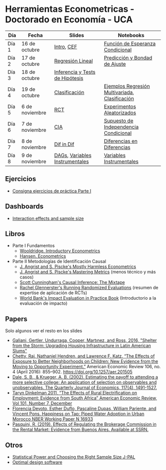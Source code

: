 # Herramientas Econometricas - Doctorado en Economía - UCA 




| **Día** | **Fecha**    | **Slides** | **Notebooks** |
|---------|--------------|------------|---------------|
| Día 1   | 16 de octubre | [Intro](slides/intro/intro.pdf), [CEF](slides/cef/cef.pdf) | [Función de Esperanza Condicional](CEF.ipynb) |
| Día 2   | 17 de octubre | [Regresión Lineal](slides/regresion_doctorado/regresion_doctorado.pdf) | [Predicción y Bondad de Ajuste](OLS_2_Ajuste_Propiedades_Test_de_Hip%C3%B3tesis.ipynb) |
| Día 3   | 18 de octubre | [Inferencia y Tests de Hipótesis](slides/regresion/test_hipotesis.pdf) | |
| Día 4   | 19 de octubre | [Clasificación](slides/clasificacion/Modelos-de-Clasificación.pdf) | [Ejemplos Regresión Multivariada](Ejemplos_Regresion_Multiple.ipynb), [Clasificación](5_Modelos_de_Clasificacion.ipynb) |
| Día 5   | 6 de noviembre | [RCT](slides/RCT/rcts.pdf) | [Experimentos Aleatorizados](Experimentos_Aleatorizados.ipynb) |
| Día 6   | 7 de noviembre | [CIA](slides/cia/cia.pdf) | [Supuesto de Independencia Condicional](CIA_y_Matching.ipynb) |
| Día 7   | 8 de noviembre | [Dif in Dif](slides/DD/presentation.pdf) | [Diferencias en Diferencias](Diferencias_en_Diferencias.ipynb) |
| Día 8   | 9 de noviembre | [DAGs](slides/DAGs/dags.pdf), [Variables Instrumentales](https://github.com/rpasquini/econometria-iae/blob/main/slides/dia%208%20IVs.pdf) | [Variables Instrumentales](Instrumental_Variables.ipynb) |


## Ejercicios
* [Consigna ejercicios de práctica Parte I](Ejercicios_Practica_1_Herramientas_Econometricas.ipynb) 

## Dashboards

* [Interaction effects and sample size](https://betasigma.tech/interaction-effects-and-sample-size/)


## Libros
* Parte I Fundamentos
    * [Wooldridge. Introductory Econometrics](https://www.amazon.com/Introductory-Econometrics-Modern-Approach-MindTap/dp/1337558869/ref=sr_1_1?crid=100A2CUJUIYUZ&dib=eyJ2IjoiMSJ9.LqBN3ABNFuYf8ExBprzJbAPapp92-jbk6lu-q8jzRAhbO3C2wicI49QEB2RGEToOYvJ09BRWmgG0xTzRJM796vYwdKSEThIjXlKWNMK-M812hyWiPiiXs71tvEv1FFd0oAd_JZ8sB-LhLyt9RX0-POPpcf1EnCFBNKtRQMmNhZJfNHcntIeMH2Uogmq3nSVlPw1Jq9AMLfrpZIzF9TBkjdZQRVjzm9xGghWbQ_QcxAs.b3XFVCv7Ev547XNfyQg0VYChvy96IOOJFMA3o1mJhwM&dib_tag=se&keywords=Introductory+Econometrics+A+Modern+Approach&qid=1730924901&s=books&sprefix=introductory+econometrics+a+modern+approach%2Cstripbooks-intl-ship%2C356&sr=1-1)
    * [Hansen. Econometrics](https://www.ssc.wisc.edu/~bhansen/econometrics/)
* Parte II Metodologías de Identificación Causal
    * [J. Angrist and S. Piscke's Mostly Harmless Econometrics](https://www.researchgate.net/publication/51992844_Mostly_Harmless_Econometrics_An_Empiricist's_Companion)
    * [J. Angrist and S. Piscke's Mastering Metrics](https://www.masteringmetrics.com/) (menos técnico y más casos)
    * [Scott Cunningham's Causal Inference: The Mixtape](https://mixtape.scunning.com/)
    * [Rachel Glennerster's Running Randomized Evaluations](http://runningres.com/) (resumen de expertise de aplicación de RCTs)
    * [World Bank's Impact Evaluation in Practice Book](https://www.worldbank.org/en/programs/sief-trust-fund/publication/impact-evaluation-in-practice) (Introductorio a la evaluación de impacto)

## Papers 
Solo algunos ver el resto en los slides
* [Galiani, Gertler, Undurraga, Cooper, Martınez, and Ross, 2016, "Shelter from the Storm: Upgrading Housing Infrastructure in Latin American Slums"](https://wagner.nyu.edu/files/doctoral/ShelterFromTheStorm_(forthcoming%20JUEC).pdf)
* [Chetty, Raj, Nathaniel Hendren, and Lawrence F. Katz. “The Effects of Exposure to Better Neighborhoods on Children: New Evidence from the Moving to Opportunity Experiment.”](https://www.nber.org/system/files/working_papers/w21156/w21156.pdf) American Economic Review 106, no. 4 (April 2016): 855–902. https://doi.org/10.1257/aer.201505
* [Dale, S. B., & Krueger, A. B. (2002). Estimating the payoff to attending a more selective college: An application of selection on observables and unobservables. The Quarterly Journal of Economics, 117(4), 1491-1527.](https://cdn.theatlantic.com/static/mt/assets/business/dalekrueger_More_Selective_College.pdf)
* [Taryn Dinkelman 2011, “The Effects of Rural Electrification on Employment: Evidence from South Africa” American Economic Review, Vol 101, Number 7, December](https://www.energia.org/cm2/wp-content/uploads/2015/09/dinkelman_electricity_0810.pdf)
* [Florencia Devoto, Esther Duflo, Pascaline Dupas, William Pariente, and Vincent Pons. Happiness on Tap: Piped Water Adoption in Urban Morocco NBER Working Paper N 16933](https://web.stanford.edu/~pdupas/MoroccoWaterConnections.pdf)
* [Pasquini, R. (2019). Effects of Regulating the Brokerage Commission in the Rental Market: Evidence from Buenos Aires. Available at SSRN.](https://papers.ssrn.com/sol3/papers.cfm?abstract_id=3491321)

## Otros
* [Statistical Power and Choosing the Right Sample Size J-PAL](https://www.povertyactionlab.org/sites/default/files/research-resources/L5ChoosingTheRightSampleSize.pdf)
* [Optimal design software](https://sites.google.com/site/optimaldesignsoftware/home)
